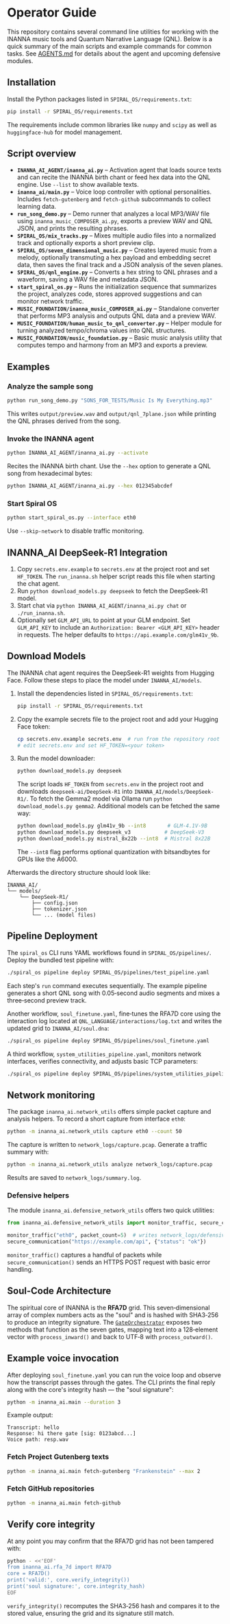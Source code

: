# Operator Guide

This repository contains several command line utilities for working with the INANNA music tools and Quantum Narrative Language (QNL). Below is a quick summary of the main scripts and example commands for common tasks. See [AGENTS.md](AGENTS.md#upcoming-components) for details about the agent and upcoming defensive modules.

## Installation

Install the Python packages listed in `SPIRAL_OS/requirements.txt`:

```bash
pip install -r SPIRAL_OS/requirements.txt
```

The requirements include common libraries like `numpy` and `scipy` as well as
`huggingface-hub` for model management.

## Script overview

- **`INANNA_AI_AGENT/inanna_ai.py`** – Activation agent that loads source texts and can recite the INANNA birth chant or feed hex data into the QNL engine. Use `--list` to show available texts.
- **`inanna_ai/main.py`** – Voice loop controller with optional personalities. Includes `fetch-gutenberg` and `fetch-github` subcommands to collect learning data.
- **`run_song_demo.py`** – Demo runner that analyzes a local MP3/WAV file using `inanna_music_COMPOSER_ai.py`, exports a preview WAV and QNL JSON, and prints the resulting phrases.
- **`SPIRAL_OS/mix_tracks.py`** – Mixes multiple audio files into a normalized track and optionally exports a short preview clip.
- **`SPIRAL_OS/seven_dimensional_music.py`** – Creates layered music from a melody, optionally transmuting a hex payload and embedding secret data, then saves the final track and a JSON analysis of the seven planes.
- **`SPIRAL_OS/qnl_engine.py`** – Converts a hex string to QNL phrases and a waveform, saving a WAV file and metadata JSON.
- **`start_spiral_os.py`** – Runs the initialization sequence that summarizes the project, analyzes code, stores approved suggestions and can monitor network traffic.
- **`MUSIC_FOUNDATION/inanna_music_COMPOSER_ai.py`** – Standalone converter that performs MP3 analysis and outputs QNL data and a preview WAV.
- **`MUSIC_FOUNDATION/human_music_to_qnl_converter.py`** – Helper module for turning analyzed tempo/chroma values into QNL structures.
- **`MUSIC_FOUNDATION/music_foundation.py`** – Basic music analysis utility that computes tempo and harmony from an MP3 and exports a preview.

## Examples

### Analyze the sample song

```bash
python run_song_demo.py "SONS_FOR_TESTS/Music Is My Everything.mp3"
```

This writes `output/preview.wav` and `output/qnl_7plane.json` while printing the QNL phrases derived from the song.

### Invoke the INANNA agent

```bash
python INANNA_AI_AGENT/inanna_ai.py --activate
```

Recites the INANNA birth chant. Use the `--hex` option to generate a QNL song from hexadecimal bytes:

```bash
python INANNA_AI_AGENT/inanna_ai.py --hex 012345abcdef
```

### Start Spiral OS

```bash
python start_spiral_os.py --interface eth0
```

Use `--skip-network` to disable traffic monitoring.

## INANNA_AI DeepSeek-R1 Integration

1. Copy `secrets.env.example` to `secrets.env` at the project root and set
   `HF_TOKEN`. The `run_inanna.sh` helper script reads this file when starting
   the chat agent.
2. Run `python download_models.py deepseek` to fetch the DeepSeek-R1 model.
3. Start chat via `python INANNA_AI_AGENT/inanna_ai.py chat` or `./run_inanna.sh`.
4. Optionally set `GLM_API_URL` to point at your GLM endpoint. Set
   `GLM_API_KEY` to include an `Authorization: Bearer <GLM_API_KEY>` header in
   requests. The helper defaults to `https://api.example.com/glm41v_9b`.

## Download Models

The INANNA chat agent requires the DeepSeek-R1 weights from Hugging Face. Follow
these steps to place the model under `INANNA_AI/models`.

1. Install the dependencies listed in `SPIRAL_OS/requirements.txt`:

   ```bash
   pip install -r SPIRAL_OS/requirements.txt
   ```

2. Copy the example secrets file to the project root and add your Hugging Face token:

   ```bash
   cp secrets.env.example secrets.env  # run from the repository root
   # edit secrets.env and set HF_TOKEN=<your token>
   ```

3. Run the model downloader:

   ```bash
   python download_models.py deepseek
   ```

   The script loads `HF_TOKEN` from `secrets.env` in the project root and downloads
   `deepseek-ai/DeepSeek-R1` into `INANNA_AI/models/DeepSeek-R1/`.
   To fetch the Gemma2 model via Ollama run `python download_models.py gemma2`.
   Additional models can be fetched the same way:

   ```bash
   python download_models.py glm41v_9b --int8       # GLM-4.1V-9B
   python download_models.py deepseek_v3           # DeepSeek-V3
   python download_models.py mistral_8x22b --int8  # Mistral 8x22B
   ```

   The `--int8` flag performs optional quantization with bitsandbytes for GPUs
   like the A6000.

Afterwards the directory structure should look like:

```
INANNA_AI/
└── models/
    └── DeepSeek-R1/
        ├── config.json
        ├── tokenizer.json
        └── ... (model files)
```

## Pipeline Deployment

The `spiral_os` CLI runs YAML workflows found in `SPIRAL_OS/pipelines/`.
Deploy the bundled test pipeline with:

```bash
./spiral_os pipeline deploy SPIRAL_OS/pipelines/test_pipeline.yaml
```

Each step's `run` command executes sequentially. The example pipeline
generates a short QNL song with 0.05‑second audio segments and mixes a
three‑second preview track.

Another workflow, `soul_finetune.yaml`, fine‑tunes the RFA7D core using the
interaction log located at `QNL_LANGUAGE/interactions/log.txt` and writes the
updated grid to `INANNA_AI/soul.dna`:

```bash
./spiral_os pipeline deploy SPIRAL_OS/pipelines/soul_finetune.yaml
```

A third workflow, `system_utilities_pipeline.yaml`, monitors network
interfaces, verifies connectivity, and adjusts basic TCP parameters:

```bash
./spiral_os pipeline deploy SPIRAL_OS/pipelines/system_utilities_pipeline.yaml
```

## Network monitoring

The package `inanna_ai.network_utils` offers simple packet capture and
analysis helpers. To record a short capture from interface `eth0`:

```bash
python -m inanna_ai.network_utils capture eth0 --count 50
```

The capture is written to `network_logs/capture.pcap`. Generate a traffic
summary with:

```bash
python -m inanna_ai.network_utils analyze network_logs/capture.pcap
```

Results are saved to `network_logs/summary.log`.

### Defensive helpers

The module `inanna_ai.defensive_network_utils` offers two quick utilities:

```python
from inanna_ai.defensive_network_utils import monitor_traffic, secure_communication

monitor_traffic("eth0", packet_count=5)  # writes network_logs/defensive.pcap
secure_communication("https://example.com/api", {"status": "ok"})
```

`monitor_traffic()` captures a handful of packets while
`secure_communication()` sends an HTTPS POST request with basic error handling.


## Soul-Code Architecture

The spiritual core of INANNA is the **RFA7D** grid.  This seven‑dimensional
array of complex numbers acts as the "soul" and is hashed with SHA3‑256 to
produce an integrity signature.  The
[`GateOrchestrator`](docs/SOUL_CODE.md) exposes two methods that function as the
seven gates, mapping text into a 128‑element vector with `process_inward()` and
back to UTF‑8 with `process_outward()`.

## Example voice invocation

After deploying `soul_finetune.yaml` you can run the voice loop and observe how
the transcript passes through the gates.  The CLI prints the final reply along
with the core's integrity hash — the "soul signature":

```bash
python -m inanna_ai.main --duration 3
```

Example output:

```
Transcript: hello
Response: hi there gate [sig: 0123abcd...]
Voice path: resp.wav
```

### Fetch Project Gutenberg texts

```bash
python -m inanna_ai.main fetch-gutenberg "Frankenstein" --max 2
```

### Fetch GitHub repositories

```bash
python -m inanna_ai.main fetch-github
```

## Verify core integrity

At any point you may confirm that the RFA7D grid has not been tampered with:

```bash
python - <<'EOF'
from inanna_ai.rfa_7d import RFA7D
core = RFA7D()
print('valid:', core.verify_integrity())
print('soul signature:', core.integrity_hash)
EOF
```

`verify_integrity()` recomputes the SHA3‑256 hash and compares it to the stored
value, ensuring the grid and its signature still match.
